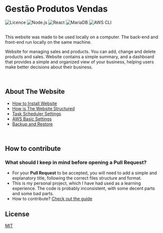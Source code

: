 # Gestão Produtos Vendas #
![Licence](https://img.shields.io/github/license/CarlosOT2/GestaoProdutosVendas) 
![Node.js](https://img.shields.io/badge/Node.js-20.11.1-green)
![React](https://img.shields.io/badge/React-18.2.0-blue)
![MariaDB](https://img.shields.io/badge/MariaDB-11.4.4-blue)
![AWS CLI](https://img.shields.io/badge/AWS%20CLI-2.17.18-yellow)
<br/>
<br/>
<p>
  
This website was made to be used locally on a computer. The back-end and front-end run locally on the same machine.

Website for managing sales and products. You can add, change and delete products and sales. 
Website contains a simple summary, and a dashboard that provides a simple and organized view of your business, helping users make better decisions about their business.
</p>

<br/>
<h2>About The Website</h2>

- [How to Install Website](.docs/en/How%20To%20Install.md)
- [How is The Website Structured](.docs/en/How%20is%20The%20Website%20Structured.md)
- [Task Scheduler Settings](.docs/en/Task%20Scheduler%20Settings.md)
- [AWS Basic Settings](.docs/en/AWS%20Basic%20Settings.md)
- [Backup and Restore](.docs/en/Backup%20and%20Restore.md)

<br/>
<h2>How to contribute</h2>
<h3>What should I keep in mind before opening a Pull Request?</h3>

- For your <b>Pull Request</b> to be accepted, you will need to add a simple and explanatory title, following the correct files structure and format.
- This is my personal project, which I have had used as a learning experience. The code is probably inconsistent, with some decent parts and some bad parts.
- How to contribute? [Check out the guide](.docs/en/How%20To%20Contribute.md)

<h2>License</h2>

[MIT](LICENSE)



  
